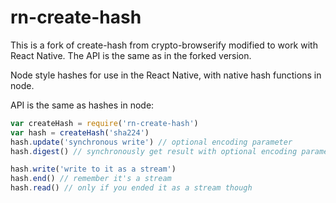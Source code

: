 # rn-create-hash

This is a fork of create-hash from crypto-browserify modified to work with React Native. The API is the same as in the forked version.

Node style hashes for use in the React Native, with native hash functions in node.

API is the same as hashes in node:
```js
var createHash = require('rn-create-hash')
var hash = createHash('sha224')
hash.update('synchronous write') // optional encoding parameter
hash.digest() // synchronously get result with optional encoding parameter

hash.write('write to it as a stream')
hash.end() // remember it's a stream
hash.read() // only if you ended it as a stream though
```
